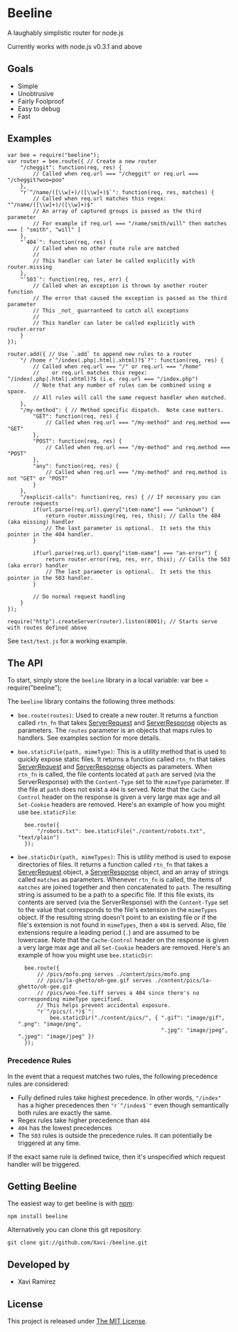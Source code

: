 # Beeline

A laughably simplistic router for node.js

Currently works with node.js v0.3.1 and above

## Goals
* Simple
* Unobtrusive
* Fairly Foolproof
* Easy to debug
* Fast

## Examples

    var bee = require("beeline");
    var router = bee.route({ // Create a new router
        "/cheggit": function(req, res) {
            // Called when req.url === "/cheggit" or req.url === "/cheggit?woo=poo"
        },
        "r`^/name/([\\w]+)/([\\w]+)$`": function(req, res, matches) {
            // Called when req.url matches this regex: "^/name/([\\w]+)/([\\w]+)$"
            // An array of captured groups is passed as the third parameter
            // For example if req.url === "/name/smith/will" then matches === [ "smith", "will" ]
        },
        "`404`": function(req, res) {
            // Called when no other route rule are matched
            //
            // This handler can later be called explicitly with router.missing
        },
        "`503`": function(req, res, err) {
            // Called when an exception is thrown by another router function
            // The error that caused the exception is passed as the third parameter
            // This _not_ guarranteed to catch all exceptions
            //
            // This handler can later be called explicitly with router.error
        }
    });
    
    router.add({ // Use `.add` to append new rules to a router 
        "/ /home r`^/index(.php|.html|.xhtml)?$`?": function(req, res) {
            // Called when req.url === "/" or req.url === "/home"
            //    or req.url matches this regex: ^/index(.php|.html|.xhtml)?$ (i.e. req.url === "/index.php")
            // Note that any number of rules can be combined using a space.
            // All rules will call the same request handler when matched.
        },
        "/my-method": { // Method specific dispatch.  Note case matters.
            "GET": function(req, res) {
                // Called when req.url === "/my-method" and req.method === "GET"
            },
            "POST": function(req, res) {
                // Called when req.url === "/my-method" and req.method === "POST"
            },
            "any": function(req, res) {
                // Called when req.url === "/my-method" and req.method is not "GET" or "POST"
            }
        },
        "/explicit-calls": function(req, res) { // If necessary you can reroute requests
            if(url.parse(req.url).query["item-name"] === "unknown") {
                return router.missing(req, res, this); // Calls the 404 (aka missing) handler
                // The last parameter is optional.  It sets the this pointer in the 404 handler.
            }
            
            if(url.parse(req.url).query["item-name"] === "an-error") {
                return router.error(req, res, err, this); // Calls the 503 (aka error) handler
                // The last parameter is optional.  It sets the this pointer in the 503 handler.
            }
            
            // Do normal request handling
        }
    });
    
    require("http").createServer(router).listen(8001); // Starts serve with routes defined above

See `test/test.js` for a working example.

## The API

To start, simply store the `beeline` library in a local variable:
    var bee = require("beeline");

The `beeline` library contains the following three methods:

- `bee.route(routes)`: Used to create a new router.  It returns a function called `rtn_fn` that takes [ServerRequest](http://nodejs.org/docs/v0.4.5/api/http.html#http.ServerRequest) and [ServerResponse](http://nodejs.org/docs/v0.4.5/api/http.html#http.ServerResponse) objects as parameters.  The `routes` parameter is an objects that maps rules to handlers.  See examples section for more details.
- `bee.staticFile(path, mimeType)`: This is a utility method that is used to quickly expose static files.  It returns a function called `rtn_fn` that takes [ServerRequest](http://nodejs.org/docs/v0.4.5/api/http.html#http.ServerRequest) and [ServerResponse](http://nodejs.org/docs/v0.4.5/api/http.html#http.ServerResponse) objects as parameters.  When `rtn_fn` is called, the file contents located at `path` are served (via the ServerResponse) with the `Content-Type` set to the `mimeType` parameter.  If the file at `path` does not exist a `404` is served.  Note that the `Cache-Control` header on the response is given a very large max age and all `Set-Cookie` headers are removed.  Here's an example of how you might use `bee.staticFile`:

        bee.route({
            "/robots.txt": bee.staticFile("./content/robots.txt", "text/plain")
        });
- `bee.staticDir(path, mimeTypes)`: This is utility method is used to expose directories of files.  It returns a function called `rtn_fn` that takes a [ServerRequest](http://nodejs.org/docs/v0.4.5/api/http.html#http.ServerRequest) object, a [ServerResponse](http://nodejs.org/docs/v0.4.5/api/http.html#http.ServerResponse) object, and an array of strings called `matches` as parameters.  Whenever `rtn_fn` is called, the items of `matches` are joined together and then concatenated to `path`.  The resulting string is assumed to be a path to a specific file.  If this file exists, its contents are served (via the ServerResponse) with the `Content-Type` set to the value that corresponds to the file's extension in the `mimeTypes` object.  If the resulting string doesn't point to an existing file or if the file's extension is not found in `mimeTypes`, then a `404` is served.  Also, file extensions require a leading period (`.`) and are assumed to be lowercase.  Note that the `Cache-Control` header on the response is given a very large max age and all `Set-Cookie` headers are removed.  Here's an example of how you might use `bee.staticDir`:

        bee.route({
            // /pics/mofo.png serves ./content/pics/mofo.png
            // /pics/la-ghetto/oh-gee.gif serves ./content/pics/la-ghetto/oh-gee.gif
            // /pics/woo-fee.tiff serves a 404 since there's no corresponding mimeType specified.
            // This helps prevent accidental exposure.
            "r`^/pics/(.*)$`":
                bee.staticDir("./content/pics/", { ".gif": "image/gif", ".png": "image/png",
                                                   ".jpg": "image/jpeg", ".jpeg": "image/jpeg" })
        });

### Precedence Rules

In the event that a request matches two rules, the following precedence rules are considered:

- Fully defined rules take highest precedence.  In other words, `"/index"` has a higher precedences then ``"r`^/index$`"`` even though semantically both rules are exactly the same.
- Regex rules take higher precedence than `404`
- `404` has the lowest precedences
- The `503` rules is outside the precedence rules.  It can potentially be triggered at any time.

If the exact same rule is defined twice, then it's unspecified which request handler will be triggered.

## Getting Beeline

The easiest way to get beeline is with [npm](http://npmjs.org/):

    npm install beeline

Alternatively you can clone this git repository:

    git clone git://github.com/Xavi-/beeline.git

## Developed by
* Xavi Ramirez

## License
This project is released under [The MIT License](http://www.opensource.org/licenses/mit-license.php).